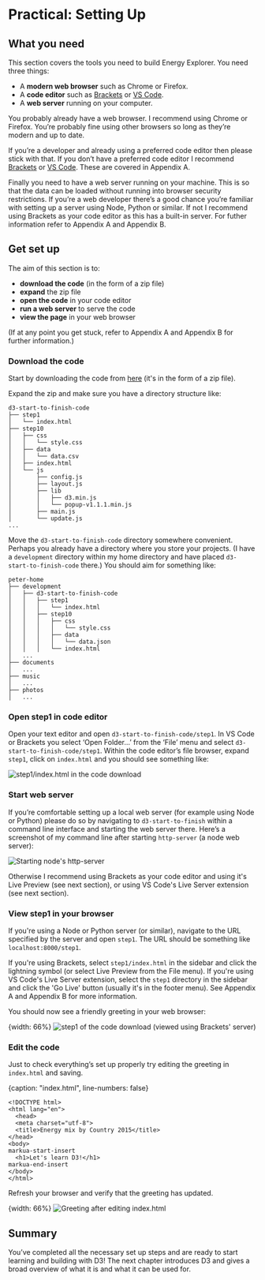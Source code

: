 # Practical: Setting Up

## What you need

This section covers the tools you need to build Energy Explorer. You need three things:

* A **modern web browser** such as Chrome or Firefox.
* A **code editor** such as [Brackets](http://brackets.io/) or [VS Code](https://code.visualstudio.com/).
* A **web server** running on your computer.

You probably already have a web browser. I recommend using Chrome or Firefox. You’re probably fine using other browsers so long as they’re modern and up to date.

If you’re a developer and already using a preferred code editor then please stick with that. If you don’t have a preferred code editor I recommend [Brackets](http://brackets.io/) or [VS Code](https://code.visualstudio.com/). These are covered in Appendix A.

Finally you need to have a web server running on your machine. This is so that the data can be loaded without running into browser security restrictions. If you’re a web developer there’s a good chance you’re familiar with setting up a server using Node, Python or similar. If not I recommend using Brackets as your code editor as this has a built-in server. For futher information refer to Appendix A and Appendix B.

## Get set up

The aim of this section is to:

* **download the code** (in the form of a zip file)
* **expand** the zip file
* **open the code** in your code editor
* **run a web server** to serve the code
* **view the page** in your web browser

(If at any point you get stuck, refer to Appendix A and Appendix B for further information.)

### Download the code

Start by downloading the code from [here](https://cwd-resources.netlify.app/d3starttofinish/2-6-22-3jrisb/d3-start-to-finish-code.zip) (it's in the form of a zip file).

Expand the zip and make sure you have a directory structure like:

```text
d3-start-to-finish-code
├── step1
│   └── index.html
├── step10
│   ├── css
│   │   └── style.css
│   ├── data
│   │   └── data.csv
│   ├── index.html
│   └── js
│       ├── config.js
│       ├── layout.js
│       ├── lib
│       │   ├── d3.min.js
│       │   └── popup-v1.1.1.min.js
│       ├── main.js
│       └── update.js
...
```

Move the `d3-start-to-finish-code` directory somewhere convenient. Perhaps you already have a directory where you store your projects. (I have a `development` directory within my home directory and have placed `d3-start-to-finish-code` there.) You should aim for something like:

```text
peter-home
├── development
│   ├── d3-start-to-finish-code
│   │   ├── step1
│   │   │   └── index.html
│   │   ├── step10
│   │   │   ├── css
│   │   │   │   └── style.css
│   │   │   ├── data
│   │   │   │   └── data.json
│   │   │   └── index.html
│   ...
├── documents
│   ...
├── music
│   ...
├── photos
│   ...
```

### Open step1 in code editor

Open your text editor and open `d3-start-to-finish-code/step1`. In VS Code or Brackets you select ‘Open Folder…’ from the ‘File’ menu and select `d3-start-to-finish-code/step1`. Within the code editor’s file browser, expand `step1`, click on `index.html` and you should see something like:

![step1/index.html in the code download](https://learn.createwithdata.com/wp-content/uploads/2020/10/image-1.png)

### Start web server

If you’re comfortable setting up a local web server (for example using Node or Python) please do so by navigating to `d3-start-to-finish` within a command line interface and starting the web server there. Here’s a screenshot of my command line after starting `http-server` (a node web server):

![Starting node's http-server](91362466cb9b83dc8295bd5c9a85e6fc.png)

Otherwise I recommend using Brackets as your code editor and using it's Live Preview (see next section), or using VS Code's Live Server extension (see next section).

### View step1 in your browser

If you're using a Node or Python server (or similar), navigate to the URL specified by the server and open `step1`. The URL should be something like `localhost:8000/step1`.

If you're using Brackets, select `step1/index.html` in the sidebar and click the lightning symbol (or select Live Preview from the File menu). If you're using VS Code's Live Server extension, select the `step1` directory in the sidebar and click the 'Go Live' button (usually it's in the footer menu). See Appendix A and Appendix B for more information.

You should now see a friendly greeting in your web browser:

{width: 66%}
![step1 of the code download (viewed using Brackets' server)](a87e7b386cc4b34b0c09031b6bf552ba.png)

### Edit the code

Just to check everything’s set up properly try editing the greeting in `index.html` and saving.

{caption: "index.html", line-numbers: false}
```
<!DOCTYPE html>
<html lang="en">
  <head>
  <meta charset="utf-8">
  <title>Energy mix by Country 2015</title>
</head>
<body>
markua-start-insert
  <h1>Let's learn D3!</h1>
markua-end-insert
</body>
</html>
```

Refresh your browser and verify that the greeting has updated.

{width: 66%}
![Greeting after editing index.html](3eba1689c4bcd951d085c7688962c678.png)

## Summary

You’ve completed all the necessary set up steps and are ready to start learning and building with D3! The next chapter introduces D3 and gives a broad overview of what it is and what it can be used for.